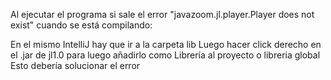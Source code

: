 Al ejecutar el programa si sale el error "javazoom.jl.player.Player does not exist" cuando se está compilando:

En el mismo IntelliJ hay que ir a la carpeta lib
Luego hacer click derecho en el .jar de jl1.0 para luego añadirlo como Librería al proyecto o libreria global
Esto debería solucionar el error
